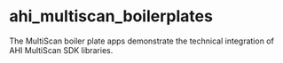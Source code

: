 # ahi_multiscan_boilerplates
The MultiScan boiler plate apps demonstrate the technical integration of AHI MultiScan SDK libraries. 
